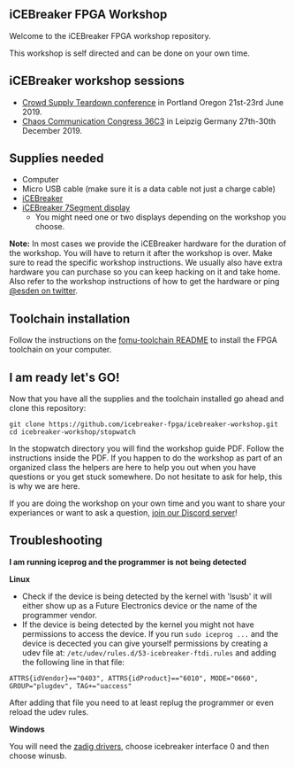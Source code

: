 ## iCEBreaker FPGA Workshop

Welcome to the iCEBreaker FPGA workshop repository.

This workshop is self directed and can be done on your own time.


## iCEBreaker workshop sessions

* [Crowd Supply Teardown conference](https://www.crowdsupply.com/teardown/portland-2019) in Portland Oregon 21st-23rd June 2019. 
* [Chaos Communication Congress 36C3](https://events.ccc.de/congress/2019/wiki/index.php/Session:ICEBreaker_FPGA_Workshop)
in Leipzig Germany 27th-30th December 2019.

## Supplies needed

* Computer
* Micro USB cable (make sure it is a data cable not just a charge cable)
* [iCEBreaker](https://1bitsquared.com/products/icebreaker)
* [iCEBreaker 7Segment display](https://1bitsquared.com/products/pmod-7-segment-display)
  * You might need one or two displays depending on the workshop you choose.

**Note:** In most cases we provide the iCEBreaker hardware for the duration of the
workshop. You will have to return it after the workshop is over. Make sure to
read the specific workshop instructions. We usually also have extra hardware
you can purchase so you can keep hacking on it and take home. Also refer to the
workshop instructions of how to get the hardware or ping [@esden on
twitter](https://twitter.com/esden).

## Toolchain installation

Follow the instructions on the [fomu-toolchain
README](https://github.com/im-tomu/fomu-toolchain) to install the FPGA
toolchain on your computer.

## I am ready let's GO!

Now that you have all the supplies and the toolchain installed go ahead and
clone this repository:

```
git clone https://github.com/icebreaker-fpga/icebreaker-workshop.git
cd icebreaker-workshop/stopwatch
```

In the stopwatch directory you will find the workshop guide PDF. Follow the
instructions inside the PDF. If you happen to do the workshop as part of an
organized class the helpers are here to help you out when you have questions or
you get stuck somewhere. Do not hesitate to ask for help, this is why we are
here.

If you are doing the workshop on your own time and you want to share your
experiances or want to ask a question, [join our Discord
server](https://1bitsquared.com/pages/chat)!

## Troubleshooting

**I am running iceprog and the programmer is not being detected**

**Linux**

* Check if the device is being detected by the kernel with 'lsusb' it will
  either show up as a Future Electronics device or the name of the programmer
  vendor.
* If the device is being detected by the kernel you might not have permissions
  to access the device. If you run `sudo iceprog ...` and the device is
  decected you can give yourself permissions by creating a udev file at:
  `/etc/udev/rules.d/53-icebreaker-ftdi.rules` and adding the following line in
  that file:
```
ATTRS{idVendor}=="0403", ATTRS{idProduct}=="6010", MODE="0660", GROUP="plugdev", TAG+="uaccess"
```
After adding that file you need to at least replug the programmer or even
reload the udev rules.

**Windows**

You will need the [zadig drivers](https://zadig.akeo.ie/), choose icebreaker interface 0 and then choose winusb.
